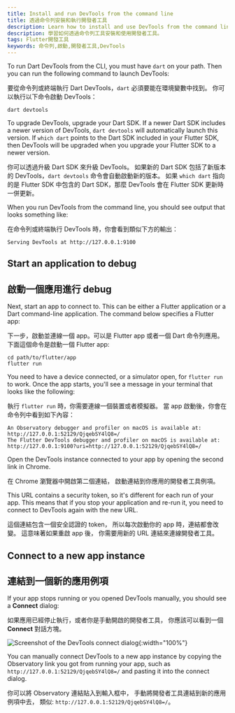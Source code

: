 ```yaml
---
title: Install and run DevTools from the command line
title: 透過命令列安裝和執行開發者工具
description: Learn how to install and use DevTools from the command line.
description: 學習如何透過命令列工具安裝和使用開發者工具。
tags: Flutter開發工具
keywords: 命令列,啟動,開發者工具,DevTools
---
```


To run Dart DevTools from the CLI, you must have `dart` on your path. Then
you can run the following command to launch DevTools:

要從命令列或終端執行 Dart DevTools，`dart` 必須要能在環境變數中找到。
你可以執行以下命令啟動 DevTools：

```
dart devtools
```

To upgrade DevTools, upgrade your Dart SDK. If a newer Dart SDK
includes a newer version of DevTools, `dart devtools` will automatically
launch this version. If `which dart` points to the Dart SDK included in
your Flutter SDK, then DevTools will be upgraded when you upgrade your
Flutter SDK to a newer version.

你可以透過升級 Dart SDK 來升級 DevTools。
如果新的 Dart SDK 包括了新版本的 DevTools，`dart devtools` 命令會自動啟動新的版本。
如果 `which dart` 指向的是 Flutter SDK 中包含的 Dart SDK，那麼 DevTools 會在
Flutter SDK 更新時一併更新。

When you run DevTools from the command line, you should see output that
looks something like:

在命令列或終端執行 DevTools 時，你會看到類似下方的輸出：

```
Serving DevTools at http://127.0.0.1:9100
```

## Start an application to debug

## 啟動一個應用進行 debug

Next, start an app to connect to.
This can be either a Flutter application
or a Dart command-line application.
The command below specifies a Flutter app:

下一步，啟動並連線一個 app。可以是 Flutter app 或者一個 Dart 命令列應用。
下面這個命令是啟動一個 Flutter app:

```
cd path/to/flutter/app
flutter run
```

You need to have a device connected, or a simulator open,
for `flutter run` to work. Once the app starts, you'll see a
message in your terminal that looks like the following:

執行 `flutter run` 時，你需要連線一個裝置或者模擬器。
當 app 啟動後，你會在命令列中看到如下內容：

```
An Observatory debugger and profiler on macOS is available at:
http://127.0.0.1:52129/QjqebSY4lQ8=/
The Flutter DevTools debugger and profiler on macOS is available at:
http://127.0.0.1:9100?uri=http://127.0.0.1:52129/QjqebSY4lQ8=/
```

Open the DevTools instance connected to your app
by opening the second link in Chrome.

在 Chrome 瀏覽器中開啟第二個連結，
啟動連結到你應用的開發者工具例項。

This URL contains a security token, 
so it's different for each run of your app. 
This means that if you stop your application and re-run it, 
you need to connect to DevTools again with the new URL.

這個連結包含一個安全認證的 token，
所以每次啟動你的 app 時，連結都會改變。
這意味著如果重啟 app 後，
你需要用新的 URL 連結來連線開發者工具。

## Connect to a new app instance

## 連結到一個新的應用例項

If your app stops running
or you opened DevTools manually,
you should see a **Connect** dialog:

如果應用已經停止執行，或者你是手動開啟的開發者工具，
你應該可以看到一個 **Connect** 對話方塊。

![Screenshot of the DevTools connect dialog]({{site.url}}/assets/images/docs/tools/devtools/connect_dialog.png){:width="100%"}

You can manually connect DevTools to a new app instance
by copying the Observatory link you got from running your app,
such as `http://127.0.0.1:52129/QjqebSY4lQ8=/`
and pasting it into the connect dialog.

你可以將 Observatory 連結貼入到輸入框中，
手動將開發者工具連結到新的應用例項中去，
類似: `http://127.0.0.1:52129/QjqebSY4lQ8=/`。

